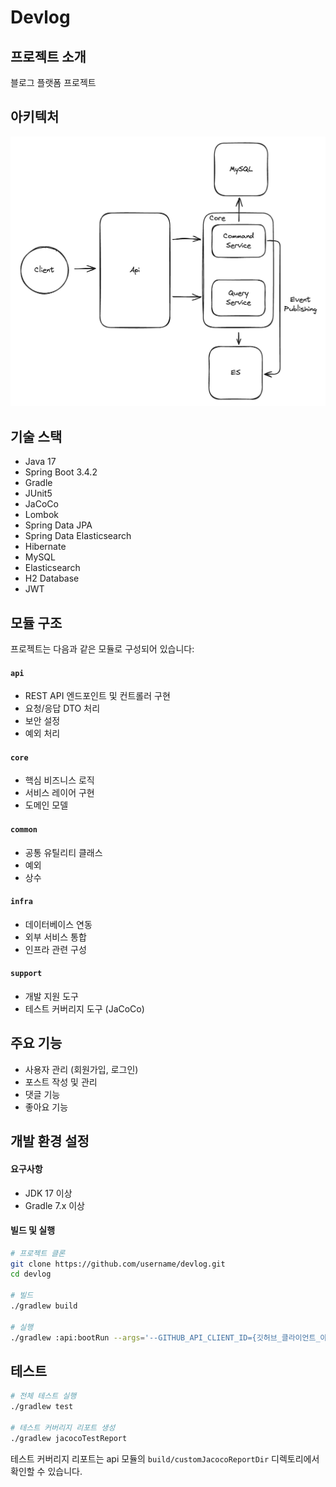 # Devlog

## 프로젝트 소개

블로그 플랫폼 프로젝트

## 아키텍처

![CQRS_EVENT.png](CQRS_EVENT.png)

## 기술 스택

- Java 17
- Spring Boot 3.4.2
- Gradle
- JUnit5
- JaCoCo
- Lombok
- Spring Data JPA
- Spring Data Elasticsearch
- Hibernate
- MySQL
- Elasticsearch
- H2 Database
- JWT

## 모듈 구조

프로젝트는 다음과 같은 모듈로 구성되어 있습니다:

#### `api`

- REST API 엔드포인트 및 컨트롤러 구현
- 요청/응답 DTO 처리
- 보안 설정
- 예외 처리

#### `core`

- 핵심 비즈니스 로직
- 서비스 레이어 구현
- 도메인 모델

#### `common`

- 공통 유틸리티 클래스
- 예외
- 상수

#### `infra`

- 데이터베이스 연동
- 외부 서비스 통합
- 인프라 관련 구성

#### `support`

- 개발 지원 도구
- 테스트 커버리지 도구 (JaCoCo)

## 주요 기능

- 사용자 관리 (회원가입, 로그인)
- 포스트 작성 및 관리
- 댓글 기능
- 좋아요 기능

## 개발 환경 설정

#### 요구사항

- JDK 17 이상
- Gradle 7.x 이상

#### 빌드 및 실행

```bash
# 프로젝트 클론
git clone https://github.com/username/devlog.git
cd devlog

# 빌드
./gradlew build

# 실행
./gradlew :api:bootRun --args='--GITHUB_API_CLIENT_ID={깃허브_클라이언트_아이디} --MYSQL_PASSWORD={MySQL_패스워드} --MYSQL_USERNAME={MySQL_유저네임} --GITHUB_API_CLIENT_SECRET={깃허브_클라이언트_시크릿}'
```

## 테스트

```bash
# 전체 테스트 실행
./gradlew test

# 테스트 커버리지 리포트 생성
./gradlew jacocoTestReport
```

테스트 커버리지 리포트는 api 모듈의 `build/customJacocoReportDir` 디렉토리에서 확인할 수 있습니다.
